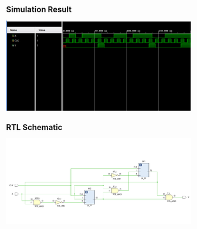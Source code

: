 ## Simulation Result
![Simulation Result](https://github.com/avil293d/Sequence-Detector/blob/main/RESULTS/Simulation_result_Sequence_detector.png)
## RTL Schematic
![RTL Schematic](https://github.com/avil293d/Sequence-Detector/blob/main/RESULTS/RTL_Schematic_Sequence_detector.png)
